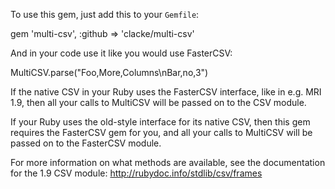 To use this gem, just add this to your `Gemfile`:

  gem 'multi-csv', :github => 'clacke/multi-csv'

And in your code use it like you would use FasterCSV:

  MultiCSV.parse("Foo,More,Columns\nBar,no,3") 

If the native CSV in your Ruby uses the FasterCSV interface, like in e.g. MRI 1.9,
then all your calls to MultiCSV will be passed on to the CSV module.

If your Ruby uses the old-style interface for its native CSV, then this gem
requires the FasterCSV gem for you, and all your calls to MultiCSV will be passed
on to the FasterCSV module.

For more information on what methods are available, see the documentation for
the 1.9 CSV module: http://rubydoc.info/stdlib/csv/frames
